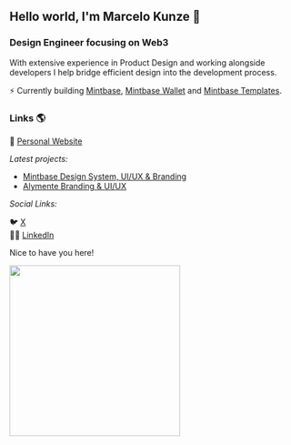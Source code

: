 ## Hello world, I'm Marcelo Kunze 👋

### Design Engineer focusing on Web3

With extensive experience in Product Design and working alongside developers I help bridge efficient design into the development process.

⚡ Currently building [Mintbase](https://www.mintbase.xyz/), [Mintbase Wallet](https://wallet.mintbase.xyz/) and [Mintbase Templates](https://templates.mintbase.xyz/).

### Links 🌎

🔗 [Personal Website](https://marcelokunze.com/)
    
 *Latest projects:*
  - [Mintbase Design System, UI/UX & Branding](https://www.behance.net/gallery/169239729/Mintbase-NFT-Design-System-UIUX-Brand)
  - [Alymente Branding & UI/UX](https://www.behance.net/gallery/107144095/Identidade-Visual-e-App-Alymente)

 *Social Links:*
 
🐦 [X](https://twitter.com/marcelokunze)  
👨‍💼 [LinkedIn](https://www.linkedin.com/in/marcelo-kunze-6538a3139/)

Nice to have you here!


<a href="https://www.mintbase.xyz/meta/flyingthings.mintbase1.near:550dbf515108475158acd53e684ffd48" target="_blank">
  <img src="https://arweave.net/0_bausFfPb0pPmpkJxwIy-rMOGGjHz7spKigjGvgQ0A" style="width: 300px"/>
</a>
